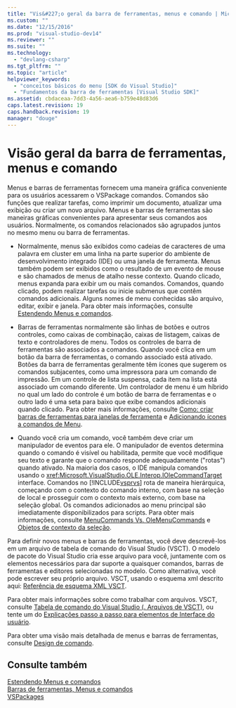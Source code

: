 ```yaml
---
title: "Vis&#227;o geral da barra de ferramentas, menus e comando | Microsoft Docs"
ms.custom: ""
ms.date: "12/15/2016"
ms.prod: "visual-studio-dev14"
ms.reviewer: ""
ms.suite: ""
ms.technology: 
  - "devlang-csharp"
ms.tgt_pltfrm: ""
ms.topic: "article"
helpviewer_keywords: 
  - "conceitos básicos do menu [SDK do Visual Studio]"
  - "Fundamentos da barra de ferramentas [Visual Studio SDK]"
ms.assetid: cbdaceaa-7dd3-4a56-aea6-b759e48d83d6
caps.latest.revision: 19
caps.handback.revision: 19
manager: "douge"
---
```

# Vis&#227;o geral da barra de ferramentas, menus e comando
Menus e barras de ferramentas fornecem uma maneira gráfica conveniente para os usuários acessarem o VSPackage comandos. Comandos são funções que realizar tarefas, como imprimir um documento, atualizar uma exibição ou criar um novo arquivo. Menus e barras de ferramentas são maneiras gráficas convenientes para apresentar seus comandos aos usuários. Normalmente, os comandos relacionados são agrupados juntos no mesmo menu ou barra de ferramentas.  
  
-   Normalmente, menus são exibidos como cadeias de caracteres de uma palavra em cluster em uma linha na parte superior do ambiente de desenvolvimento integrado \(IDE\) ou uma janela de ferramenta. Menus também podem ser exibidos como o resultado de um evento de mouse e são chamados de menus de atalho nesse contexto. Quando clicado, menus expanda para exibir um ou mais comandos. Comandos, quando clicado, podem realizar tarefas ou inicie submenus que contêm comandos adicionais. Alguns nomes de menu conhecidas são arquivo, editar, exibir e janela. Para obter mais informações, consulte [Estendendo Menus e comandos](../Topic/Extending%20Menus%20and%20Commands.md).  
  
-   Barras de ferramentas normalmente são linhas de botões e outros controles, como caixas de combinação, caixas de listagem, caixas de texto e controladores de menu. Todos os controles de barra de ferramentas são associados a comandos. Quando você clica em um botão da barra de ferramentas, o comando associado está ativado. Botões da barra de ferramentas geralmente têm ícones que sugerem os comandos subjacentes, como uma impressora para um comando de impressão. Em um controle de lista suspensa, cada item na lista está associado um comando diferente. Um controlador de menu é um híbrido no qual um lado do controle é um botão de barra de ferramentas e o outro lado é uma seta para baixo que exibe comandos adicionais quando clicado. Para obter mais informações, consulte [Como: criar barras de ferramentas para janelas de ferramenta](../misc/how-to-create-toolbars-for-tool-windows.md) e [Adicionando ícones a comandos de Menu](../Topic/Adding%20Icons%20to%20Menu%20Commands.md).  
  
-   Quando você cria um comando, você também deve criar um manipulador de eventos para ele. O manipulador de eventos determina quando o comando é visível ou habilitada, permite que você modifique seu texto e garante que o comando responde adequadamente \("rotas"\) quando ativado. Na maioria dos casos, o IDE manipula comandos usando o <xref:Microsoft.VisualStudio.OLE.Interop.IOleCommandTarget> interface. Comandos no [!INCLUDE[vsprvs](../assembler/masm/includes/vsprvs_md.md)] rota de maneira hierárquica, começando com o contexto do comando interno, com base na seleção de local e prosseguir com o contexto mais externo, com base na seleção global. Os comandos adicionados ao menu principal são imediatamente disponibilizados para scripts. Para obter mais informações, consulte [MenuCommands Vs. OleMenuCommands](../misc/menucommands-vs-olemenucommands.md) e [Objetos de contexto da seleção](../Topic/Selection%20Context%20Objects.md).  
  
 Para definir novos menus e barras de ferramentas, você deve descrevê\-los em um arquivo de tabela de comando do Visual Studio \(VSCT\). O modelo de pacote do Visual Studio cria esse arquivo para você, juntamente com os elementos necessários para dar suporte a quaisquer comandos, barras de ferramentas e editores selecionadas no modelo. Como alternativa, você pode escrever seu próprio arquivo. VSCT, usando o esquema xml descrito aqui: [Referência de esquema XML VSCT](../Topic/VSCT%20XML%20Schema%20Reference.md).  
  
 Para obter mais informações sobre como trabalhar com arquivos. VSCT, consulte [Tabela de comando do Visual Studio \(. Arquivos de VSCT\)](../Topic/Visual%20Studio%20Command%20Table%20\(.Vsct\)%20Files.md), ou tente um do [Explicações passo a passo para elementos de Interface do usuário](../misc/walkthroughs-for-user-interface-elements.md).  
  
 Para obter uma visão mais detalhada de menus e barras de ferramentas, consulte [Design de comando](../Topic/Command%20Design.md).  
  
## Consulte também  
 [Estendendo Menus e comandos](../Topic/Extending%20Menus%20and%20Commands.md)   
 [Barras de ferramentas, Menus e comandos](../Topic/Commands,%20Menus,%20and%20Toolbars.md)   
 [VSPackages](../Topic/VSPackages.md)